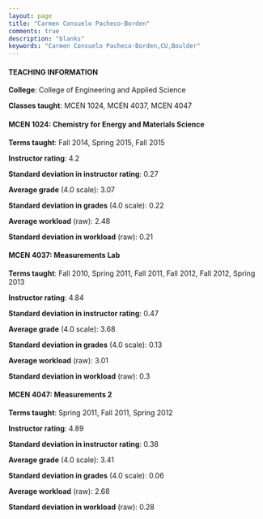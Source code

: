 ```yaml
---
layout: page
title: "Carmen Consuelo Pacheco-Borden" 
comments: true
description: "blanks"
keywords: "Carmen Consuelo Pacheco-Borden,CU,Boulder"
---
```

<head>
<script src="https://ajax.googleapis.com/ajax/libs/jquery/2.1.3/jquery.min.js"></script>
<script src="https://dl.dropboxusercontent.com/s/pc42nxpaw1ea4o9/highcharts.js?dl=0"></script>
<!-- <script src="../assets/js/highcharts.js"></script> -->
<style type="text/css">@font-face {
	font-family: "Bebas Neue";
	src: url(https://www.filehosting.org/file/details/544349/BebasNeue Regular.otf) format("opentype");
	}
	h1.Bebas { 
		font-family: "Bebas Neue", Verdana, Tahoma;
	}
</style>
</head>
	   
#### TEACHING INFORMATION

**College**: College of Engineering and Applied Science

**Classes taught**: MCEN 1024, MCEN 4037, MCEN 4047

#### MCEN 1024: Chemistry for Energy and Materials Science

**Terms taught**: Fall 2014, Spring 2015, Fall 2015

**Instructor rating**: 4.2

**Standard deviation in instructor rating**: 0.27

**Average grade** (4.0 scale): 3.07

**Standard deviation in grades** (4.0 scale): 0.22

**Average workload** (raw): 2.48

**Standard deviation in workload** (raw): 0.21

#### MCEN 4037: Measurements Lab

**Terms taught**: Fall 2010, Spring 2011, Fall 2011, Fall 2012, Fall 2012, Spring 2013

**Instructor rating**: 4.84

**Standard deviation in instructor rating**: 0.47

**Average grade** (4.0 scale): 3.68

**Standard deviation in grades** (4.0 scale): 0.13

**Average workload** (raw): 3.01

**Standard deviation in workload** (raw): 0.3

#### MCEN 4047: Measurements 2

**Terms taught**: Spring 2011, Fall 2011, Spring 2012

**Instructor rating**: 4.89

**Standard deviation in instructor rating**: 0.38

**Average grade** (4.0 scale): 3.41

**Standard deviation in grades** (4.0 scale): 0.06

**Average workload** (raw): 2.68

**Standard deviation in workload** (raw): 0.28

